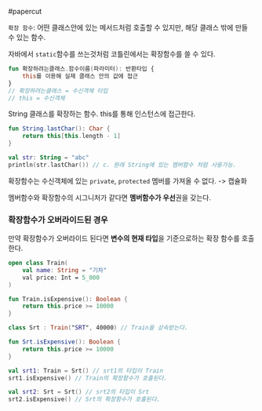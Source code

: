 #papercut 

`확장 함수`: 어떤 클래스안에 있는 메서드처럼 호출할 수 있지만, 해당 클래스 밖에 만들 수 있는 함수.

자바에서 `static`함수를 쓰는것처럼 코틀린에서는 확장함수를 쓸 수 있다.

```kotlin
fun 확장하려는클래스.함수이름(파라미터): 반환타입 {
	this를 이용해 실제 클래스 안의 값에 접근
}
// 확장하려는클래스 = 수신객체 타입
// this = 수신객체
```

String 클래스를 확장하는 함수. this를 통해 인스턴스에 접근한다.
```kotlin
fun String.lastChar(): Char {
	return this[this.length - 1]
}

val str: String = "abc"
println(str.lastChar()) // c. 원래 String에 있는 멤버함수 처럼 사용가능. 
```

확장함수는 수신객체에 있는 `private`, `protected` 멤버를 가져올 수 없다. -> 캡슐화

멤버함수와 확장함수의 시그니처가 같다면 **멤버함수가 우선**권을 갖는다.
### 확장함수가 오버라이드된 경우

만약 확장함수가 오버라이드 된다면 **변수의 현재 타입**을 기준으로하는 확장 함수를 호출한다.
```kotlin
open class Train(
	val name: String = "기차"
	val price: Int = 5_000
)

fun Train.isExpensive(): Boolean {
	return this.price >= 10000
}

class Srt : Train("SRT", 40000) // Train을 상속받는다.

fun Srt.isExpensive(): Boolean {
	return this.price >= 10000
}
```

```kotlin
val srt1: Train = Srt() // srt1의 타입이 Train
srt1.isExpensive() // Train의 확장함수가 호출된다.

val srt2: Srt = Srt() // srt2의 타입이 Srt
srt2.isExpensive() // Srt의 확장함수가 호출된다.
```
